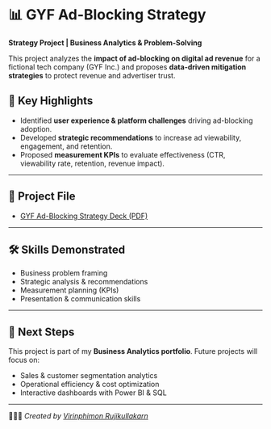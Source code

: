 # 📊 GYF Ad-Blocking Strategy

**Strategy Project | Business Analytics & Problem-Solving**

This project analyzes the **impact of ad-blocking on digital ad revenue** for a fictional tech company (GYF Inc.) and proposes **data-driven mitigation strategies** to protect revenue and advertiser trust.  


## 🔑 Key Highlights
- Identified **user experience & platform challenges** driving ad-blocking adoption.  
- Developed **strategic recommendations** to increase ad viewability, engagement, and retention.  
- Proposed **measurement KPIs** to evaluate effectiveness (CTR, viewability rate, retention, revenue impact).  

---

## 📂 Project File
- [GYF Ad-Blocking Strategy Deck (PDF)](Ad-Blocking-Mitigation-Strategy_GYF_Project.pdf)

---

## 🛠️ Skills Demonstrated
- Business problem framing  
- Strategic analysis & recommendations  
- Measurement planning (KPIs)  
- Presentation & communication skills  

---

## 🚀 Next Steps
This project is part of my **Business Analytics portfolio**. Future projects will focus on:  
- Sales & customer segmentation analytics  
- Operational efficiency & cost optimization  
- Interactive dashboards with Power BI & SQL  

---

👩🏻‍💻 *Created by [Virinphimon Rujikullakarn](https://www.linkedin.com/in/virinphimon-rujikullakarn-344705267/)*  
